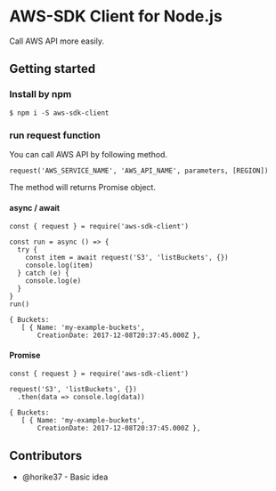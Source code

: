 # AWS-SDK Client for Node.js

Call AWS API more easily.

## Getting started

### Install by npm

```
$ npm i -S aws-sdk-client
```

### run request function
You can call AWS API by following method.

```
request('AWS_SERVICE_NAME', 'AWS_API_NAME', parameters, [REGION])
```

The method will returns Promise object.

#### async / await
```
const { request } = require('aws-sdk-client')

const run = async () => {
  try {
    const item = await request('S3', 'listBuckets', {})
    console.log(item)
  } catch (e) {
    console.log(e)
  }
}
run()

{ Buckets:
   [ { Name: 'my-example-buckets',
       CreationDate: 2017-12-08T20:37:45.000Z },
```

#### Promise

```
const { request } = require('aws-sdk-client')

request('S3', 'listBuckets', {})
  .then(data => console.log(data))

{ Buckets:
   [ { Name: 'my-example-buckets',
       CreationDate: 2017-12-08T20:37:45.000Z },
```

## Contributors
- @horike37 - Basic idea